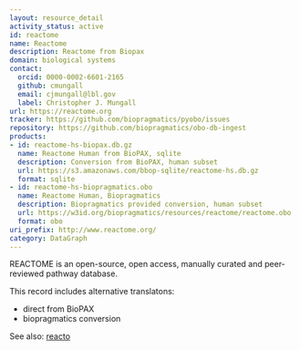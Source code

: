 ```yaml
---
layout: resource_detail
activity_status: active
id: reactome
name: Reactome
description: Reactome from Biopax
domain: biological systems
contact:
  orcid: 0000-0002-6601-2165
  github: cmungall
  email: cjmungall@lbl.gov
  label: Christopher J. Mungall
url: https://reactome.org
tracker: https://github.com/biopragmatics/pyobo/issues
repository: https://github.com/biopragmatics/obo-db-ingest
products:
- id: reactome-hs-biopax.db.gz
  name: Reactome Human from BioPAX, sqlite
  description: Conversion from BioPAX, human subset
  url: https://s3.amazonaws.com/bbop-sqlite/reactome-hs.db.gz
  format: sqlite
- id: reactome-hs-biopragmatics.obo
  name: Reactome Human, Biopragmatics
  description: Biopragmatics provided conversion, human subset
  url: https://w3id.org/biopragmatics/resources/reactome/reactome.obo
  format: obo
uri_prefix: http://www.reactome.org/
category: DataGraph
---
```


REACTOME is an open-source, open access, manually curated and peer-reviewed pathway database.

This record includes alternative translatons:

- direct from BioPAX
- biopragmatics conversion

See also: [reacto](reacto.md)
